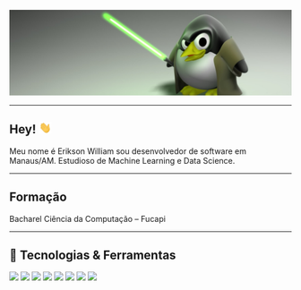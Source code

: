 ![Header](https://raw.githubusercontent.com/eriksonwilliam/eriksonwilliam/master/assets/131825.jpg "Header")

----------

## Hey! <img src="https://github.com/eriksonwilliam/eriksonwilliam/blob/master/assets/hi.gif" width="22px">

Meu nome é Erikson William sou desenvolvedor de software em Manaus/AM. Estudioso de Machine Learning e Data Science.

----------

## Formação

Bacharel Ciência da Computação – Fucapi 

----------

## 🔧 Tecnologias & Ferramentas
![](https://img.shields.io/badge/OS-Linux-informational?style=flat&logo=linux&logoColor=white&color=2bbc8a)
![](https://img.shields.io/badge/Editor-Visual_Studio-informational?style=flat&logo=visual-studio-code&logoColor=white&color=2bbc8a)
![](https://img.shields.io/node/v/14?style=flat&logo=node.js&logoColor=white&color=2bbc8a)
![](https://img.shields.io/badge/Code-Python-informational?style=flat&logo=python&logoColor=white&color=2bbc8a)
![](https://img.shields.io/badge/Tools-PostgreSQL-informational?style=flat&logo=postgresql&logoColor=white&color=2bbc8a)
![](https://img.shields.io/badge/Tools-MongoDb-informational?style=flat&logo=mongodb&logoColor=white&color=2bbc8a)
![](https://img.shields.io/badge/Tools-Microsoft_SQL_Server-informational?style=flat&logo=microsoft-sql-server&logoColor=white&color=2bbc8a)
![](https://img.shields.io/badge/Tools-Docker-informational?style=flat&logo=docker&logoColor=white&color=2bbc8a)